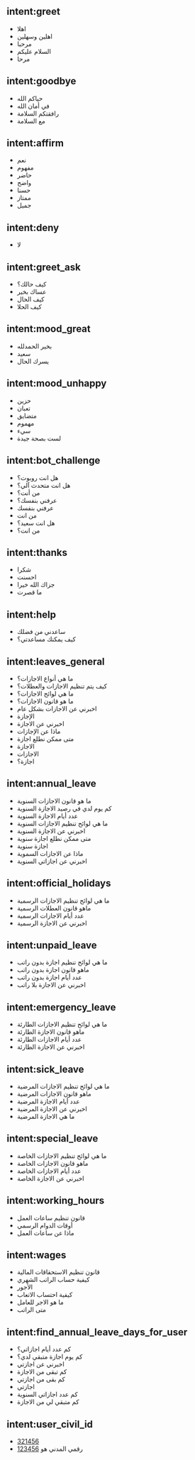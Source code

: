 ## intent:greet
- اهلا
- اهلين وسهلين
- مرحبا
- السلام عليكم
- مرحا

## intent:goodbye
- حياكم الله
- في أمان الله
- رافقتكم السلامة
- مع السلامة

## intent:affirm
- نعم
- مفهوم
- حاضر
- واضح
- حسنا
- ممتاز
- جميل

## intent:deny
- لا

## intent:greet_ask
- كيف حالك؟
- عساك بخير
- كيف الحال
- كيف الحلا

## intent:mood_great
- بخير الحمدلله
- سعيد
- يسرك الحال

## intent:mood_unhappy
- حزين
- تعبان
- متضايق
- مهموم
- سيء
- لست بصحة جيدة

## intent:bot_challenge
- هل انت روبوت؟
- هل انت متحدث آلي؟
- من أنت؟
- عرفني بنفسك؟
- عرفني بنفسك
- من انت
- هل انت سعيد؟
- من انت؟

## intent:thanks
- شكرا
- احسنت
- جزاك الله خيرا
- ما قصرت

## intent:help
- ساعدني من فضلك
- كيف يمكنك مساعدتي؟

## intent:leaves_general
- ما هي أنواع الاجازات؟
- كيف يتم تنظيم الاجازات والعطلات؟
- ما هي لوائح الاجازات؟
- ما هو قانون الاجازات؟
- اخبرني عن الاجازات بشكل عام
- اﻹجازة
- اخبرني عن الاجازة
- ماذا عن اﻹجازات
- متى ممكن نطلع اجازة
- الاجازة
- الاجازات
- اجازة؟

## intent:annual_leave
- ما هو قانون الاجازات السنوية
- كم يوم لدي في رصيد الاجازة السنوية
- عدد أيام الاجازة السنوية
- ما هي لوائح تنظيم الاجازات السنوية
- اخبرني عن الاجازة السنوية
- متى ممكن نطلع اجازة سنوية
- اجازة سنوية
- ماذا عن الاجازات السموية
- اخبرني عن اجازاتي السنوية

## intent:official_holidays
- ما هي لوائح تنظيم الاجازات الرسمية
- ماهو قانون العطلات الرسمية
- عدد أيام الاجازات الرسمية
- اخبرني عن الاجازة الرسمية

## intent:unpaid_leave
- ما هي لوائح تنظيم اجازة بدون راتب
- ماهو قانون اجازة بدون راتب
- عدد أيام اجازة بدون راتب
- اخبرني عن الاجازة بلا راتب

## intent:emergency_leave
- ما هي لوائح تنظيم الاجازات الطارئة
- ماهو قانون الاجازة الطارئة
- عدد أيام الاجازات الطارئة
- اخبرني عن الاجازة الطارئة

## intent:sick_leave
- ما هي لوائح تنظيم الاجازات المرضية
- ماهو قانون الاجازات المرضية
- عدد أيام الاجازة المرضية
- اخبرني عن الاجازة المرضية
- ما هي الاجازة المرضية

## intent:special_leave
- ما هي لوائح تنظيم الاجازات الخاصة
- ماهو قانون الاجازات الخاصة
- عدد أيام الاجازات الخاصة
- اخبرني عن الاجازة الخاصة

## intent:working_hours
- قانون تنظيم ساعات العمل
- أوقات الدوام الرسمي
- ماذا عن ساعات العمل

## intent:wages
- قانون تنظيم الاستحقاقات المالية
- كيفية حساب الراتب الشهري
- اﻷجور
- كيفية احتساب الاتعاب
- ما هو الاجر للعامل
- متى الراتب

## intent:find_annual_leave_days_for_user
- كم عدد أيام اجازاتي؟
- كم يوم اجازة متبقي لدي؟
- اخبرني عن اجازتي
- كم تبقى من الاجازة
- كم بقى من اجازتي
- اجازتي
- كم عدد اجازاتي السنوية
- كم متبقي لي من الاجازة

## intent:user_civil_id
- [321456](id)
- [123456](id) رقمي المدني هو

